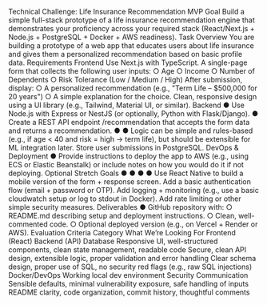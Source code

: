 Technical Challenge: Life Insurance Recommendation MVP
Goal
Build a simple full-stack prototype of a life insurance recommendation engine that
demonstrates your proficiency across your required stack (React/Next.js + Node.js +
PostgreSQL + Docker + AWS readiness).
Task Overview
You are building a prototype of a web app that educates users about life insurance and gives
them a personalized recommendation based on basic profile data.
Requirements
Frontend
Use Next.js with TypeScript.
A single-page form that collects the following user inputs:
○
Age
○
Income
○
Number of Dependents
○
Risk Tolerance (Low / Medium / High)
After submission, display:
○
A personalized recommendation (e.g.,
"Term Life – $500,000 for 20 years")
○
A simple explanation for the choice.
Clean, responsive design using a UI library (e.g., Tailwind, Material UI, or similar).
Backend
●
Use Node.js with Express or NestJS (or optionally, Python with Flask/Django).
●
Create a REST API endpoint /recommendation that accepts the form data and returns
a recommendation.
●
●
Logic can be simple and rules-based (e.g., if age < 40 and risk = high → term life), but
should be extensible for ML integration later.
Store user submissions in PostgreSQL.
DevOps & Deployment
●
Provide instructions to deploy the app to AWS (e.g., using ECS or Elastic Beanstalk)
or include notes on how you would do it if not deploying.
Optional Stretch Goals
●
●
●
●
Use React Native to build a mobile version of the form + response screen.
Add a basic authentication flow (email + password or OTP).
Add logging + monitoring (e.g., use a basic cloudwatch setup or log to stdout in
Docker).
Add rate limiting or other simple security measures.
Deliverables
●
GitHub repository with:
○
README.md describing setup and deployment instructions.
○
Clean, well-commented code.
○
Optional deployed version (e.g., on Vercel + Render or AWS).
Evaluation Criteria
Category What We’re Looking For
Frontend
(React)
Backend (API) Database Responsive UI, well-structured components, clean state management,
readable code
Secure, clean API design, extensible logic, proper validation and error
handling
Clear schema design, proper use of SQL, no security red flags (e.g., raw
SQL injections)
Docker/DevOps Working local dev environment
Security Communication Sensible defaults, minimal vulnerability exposure, safe handling of inputs
README clarity, code organization, commit history, thoughtful comments
